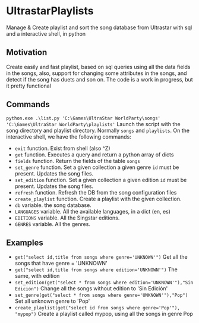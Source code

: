 # UltrastarPlaylists
Manage &amp; Create playlist and sort the song database from Ultrastar with sql and a interactive shell, in python

## Motivation
Create easily and fast playlist, based on sql queries using all the data fields in the songs, also, support for changing some attributes in the songs, and detect if the song has duets and son on. The code is a work in progress, but it pretty functional

## Commands

`python.exe .\list.py 'C:\Games\UltraStar WorldParty\songs' 'C:\Games\UltraStar WorldParty\playlists'` Launch the script with 
the song directory and playlist directory. Normally `songs` and `playlists`. On the interactive shell, we have the following
commands:

* `exit` function. Exist from shell (also ^Z)
* `get` function. Executes a query and return a python array of dicts
* `fields` function. Return the fields of the table `songs`
* `set_genre` function. Set a given collection a given genre `id` must be present. Updates the song files.
* `set_edition` function. Set a given collection a given edition `id` must be present. Updates the song files.
* `refresh` function. Refresh the DB from the song configuration files
* `create_playlist` function. Create a playlist with the given collection.
* `db` variable. the song database.
* `LANGUAGES` variable. All the available languages, in a dict (en, es)
* `EDITIONS` variable. All the Singstar editions.
* `GENRES` variable. All the genres.

## Examples

* `get("select id,title from songs where genre='UNKNOWN'")` Get all the songs that have genre = 'UNKNOWN'
* `get("select id,title from songs where edition='UNKNOWN'")` The same, with edition
* `set_edition(get("select * from songs where edition='UNKNOWN'"),"Sin Edición")` Change all the songs without edition to 'Sin Edición'
* `set_genre(get("select * from songs where genre='UNKNOWN'"),"Pop")` Set all unknown genre to 'Pop'
* `create_playlist(get("select id from songs where genre='Pop'"), "mypop")` Create a playlist called mypop, using all the songs in genre Pop